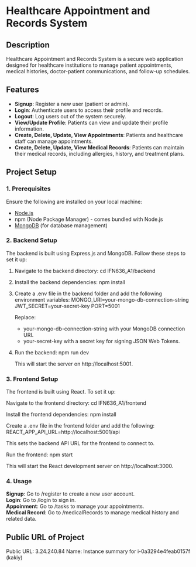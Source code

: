 # Healthcare Appointment and Records System

## Description
Healthcare Appointment and Records System is a secure web application designed for healthcare institutions to manage patient appointments, medical histories, doctor-patient communications, and follow-up schedules.

## Features
- **Signup**: Register a new user (patient or admin).
- **Login**: Authenticate users to access their profile and records.
- **Logout**: Log users out of the system securely.
- **View/Update Profile**: Patients can view and update their profile information.
- **Create, Delete, Update, View Appointments**: Patients and healthcare staff can manage appointments.
- **Create, Delete, Update, View Medical Records**: Patients can maintain their medical records, including allergies, history, and treatment plans.

## Project Setup

### 1. Prerequisites
Ensure the following are installed on your local machine:
- [Node.js](https://nodejs.org)
- npm (Node Package Manager) - comes bundled with Node.js
- [MongoDB](https://www.mongodb.com/) (for database management)

### 2. Backend Setup
The backend is built using Express.js and MongoDB. Follow these steps to set it up:

1. Navigate to the backend directory:
   cd IFN636_A1/backend

2. Install the backend dependencies:
   npm install

3. Create a .env file in the backend folder and add the following environment variables:
   MONGO_URI=your-mongo-db-connection-string
   JWT_SECRET=your-secret-key
   PORT=5001

   Replace:
   - your-mongo-db-connection-string with your MongoDB connection URI.
   - your-secret-key with a secret key for signing JSON Web Tokens.

4. Run the backend:
   npm run dev

   This will start the server on http://localhost:5001.

### 3. Frontend Setup
The frontend is built using React. To set it up:

Navigate to the frontend directory:
cd IFN636_A1/frontend

Install the frontend dependencies:
npm install

Create a .env file in the frontend folder and add the following:
REACT_APP_API_URL=http://localhost:5001/api

This sets the backend API URL for the frontend to connect to.

Run the frontend:
npm start

This will start the React development server on http://localhost:3000.


### 4. Usage
**Signup**: Go to /register to create a new user account.<br>
**Login**: Go to /login to sign in.<br>
**Appoinment**: Go to /tasks to manage your appointments.<br>
**Medical Record**: Go to /medicalRecords to manage medical history and related data.

## Public URL of Project
Public URL: 3.24.240.84
Name: Instance summary for i-0a3294e4feab0157f (kakiy)
